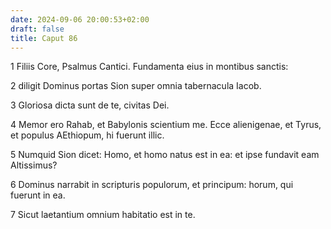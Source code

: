 ```yaml
---
date: 2024-09-06 20:00:53+02:00
draft: false
title: Caput 86
---
```





1 Filiis Core, Psalmus Cantici. Fundamenta eius in montibus sanctis:

2 diligit Dominus portas Sion super omnia tabernacula Iacob.

3 Gloriosa dicta sunt de te, civitas Dei.

4 Memor ero Rahab, et Babylonis scientium me. Ecce alienigenae, et Tyrus, et populus AEthiopum, hi fuerunt illic.

5 Numquid Sion dicet: Homo, et homo natus est in ea: et ipse fundavit eam Altissimus?

6 Dominus narrabit in scripturis populorum, et principum: horum, qui fuerunt in ea.

7 Sicut laetantium omnium habitatio est in te.


